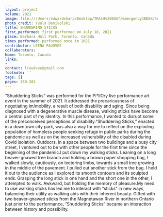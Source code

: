 ```yaml
---
layout: project
volume: 2021
image: file:///Users/edwardsharp/Desktop/TRASH%20BOAT/emergencyINDEX/ten_plus/guts/Links/1665200173182_Leena_Raudvee__Shuddering_Sticks__b_w__5x7.tif
photo_credit: Yuula Benivolski
title: SHUDDERING STICKS
first_performed: first performed on July 18, 2021
place: Barbara Hall Park, Toronto, Canada
times_performed: performed once in 2021
contributor: LEENA RAUDVEE
collaborators:
home: Toronto, Canada
links:
-
contact: lraudvee@gmail.com
footnote: ''
tags: []
pages: 380-381
---
```

“Shuddering Sticks” was performed for the Pi*llOry live performance art event in the summer of 2021. It addressed the precariousness of negotiating im/mobility, a result of both disability and aging. Since being diagnosed with a degenerative muscle disease, walking sticks have become a central part of my identity. In this performance, I wanted to disrupt some of the preconceived perceptions of disability.“Shuddering Sticks,” enacted in a downtown city park, was also a way for me to reflect on the exploding population of homeless people seeking refuge in public parks during the pandemic as well as on the increased vulnerability of the disabled during Covid isolation. Outdoors, in a space between two buildings and a busy city street, I ventured out to be with other people for the first time since the beginning of the pandemic.I put down my walking sticks. Leaning on a long beaver-gnawed tree branch and holding a brown paper shopping bag, I walked slowly, cautiously, on teetering limbs, towards a small tree growing in the middle of the pavement. I pulled out another stick from the bag. I held it out to the audience as I explored its smooth contours and its sculpted ends. Grasping the long stick in one hand and the short one in the other, I attempted to walk. Awkward, but holding the memory of pleasure.My need to use walking sticks has led me to interact with “sticks” in new ways, balancing their utility as walking aids with their inherent beauty. Gifted with two beaver-gnawed sticks from the Magnetawan River in northern Ontario just prior to the performance, “Shuddering Sticks” became an interaction between history and possibility.